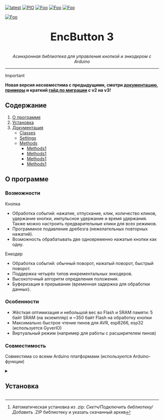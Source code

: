 [![latest](https://img.shields.io/github/v/release/GyverLibs/EncButton.svg?color=brightgreen)](https://github.com/GyverLibs/EncButton/releases/latest/download/EncButton.zip)
[![PIO](https://badges.registry.platformio.org/packages/gyverlibs/library/EncButton.svg)](https://registry.platformio.org/libraries/gyverlibs/EncButton)
[![Foo](https://img.shields.io/badge/Website-AlexGyver.ru-blue.svg?style=flat-square)](https://alexgyver.ru/)
[![Foo](https://img.shields.io/badge/%E2%82%BD%24%E2%82%AC%20%D0%9F%D0%BE%D0%B4%D0%B4%D0%B5%D1%80%D0%B6%D0%B0%D1%82%D1%8C-%D0%B0%D0%B2%D1%82%D0%BE%D1%80%D0%B0-orange.svg?style=flat-square)](https://alexgyver.ru/support_alex/)
[![Foo](https://img.shields.io/badge/README-ENGLISH-blueviolet.svg?style=flat-square)](https://github-com.translate.goog/GyverLibs/EncButton?_x_tr_sl=ru&_x_tr_tl=en)  

[![Foo](https://img.shields.io/badge/ПОДПИСАТЬСЯ-НА%20ОБНОВЛЕНИЯ-brightgreen.svg?style=social&logo=telegram&color=blue)](https://t.me/GyverLibs)


<h1 align="center" style="font-size: 2.5em; font-weight: bold; margin: 1em 0;">
  EncButton 3
</h1>
<p align="center"><em>Асинхронная библиотека для управления кнопкой и энкодером с Arduino</em></p>

---

> [!IMPORTANT]
> __Новая версия несовместима с предыдущими, смотри [документацию](#docs), [примеры](#example) и краткий [гайд по миграции](#migrate) с v2 на v3!__


<a id="start-doc"></a>

## Содержание
<ol>
  <li>
    <a href="#about">О программе</a>
  </li>
  <li>
    <a href="#install">Установка</a>
  </li>
  <li>
    <a href="#doc">Документация</a>
    <ul>
      <li>
        <a href="#doc-classes">Classes</a>
      </li>
      <li>
        <a href="#doc-settings">Settings</a>
      </li>        
      <li>
        <a href="#doc-methods">Methods</a>
        <ul>
          <li><a href="#methods-1">Methods1</a></li>
          <li><a href="#methods-1">Methods1</a></li>
          <li><a href="#methods-1">Methods1</a></li>
          <li><a href="#methods-1">Methods1</a></li>
        </ul>
        </li>
      </ul>
    </details>
  </li>   
</ol>
<!-- - [О программе](#about) 
- [Установка](#install)
- [Документация](#docs)
  - [Classes]
  - [Setting]
  - [Methods]
    - [Method1]
    - [Method1]
    - [Method1]
    - [Method1]
    - [Method1]
    - [Method1] 
- [Использование](#using)
  - [Настройки компиляции](#config)
  - [Полное описание классов](#class)
  - [Обработка и опрос](#tick)
  - [Предварительные клики](#preclicks)
  - [Прямое чтение кнопки](#btnread)
  - [Погружение в цикл](#loop)
  - [Timeout](#timeout)
  - [Busy](#busy)
  - [Получение события](#actions)
  - [Оптимизация](#optimise)
  - [Коллбэки](#callback)
  - [Одновременное нажатие](#double)
  - [Прерывания](#isr)
  - [Массив кнопок/энкодеров](#array)
  - [Кастомные функции](#custom)
  - [Опрос по таймеру](#timer)
  - [Мини примеры, сценарии](#examples-mini)
- [Примеры](#example)
- [Техническая документация и подключение](#info)
- [Миграция с v2](#migrate)
- [Версии](#versions)
- [Баги и обратная связь](#feedback) -->

## О программе

### Возможности
Кнопка
  - Обработка событий: нажатие, отпускание, клик, количество кликов, удержание кнопки, импульсное удержание и время удержания. Также можно настроить предварительные клики для всех режимов.
  - Программное подавление дребезга (нежелательных повторных нажатий).
  - Возможность обрабатывать две одновременно нажатые кнопки как одну.

Енкодер
  - Обработка событий: обычный поворот, нажатый поворот, быстрый поворот.
  - Поддержка четырёх типов инкрементальных энкодеров.
  - Высокоточный алгоритм определения положения.
  - Буферизация в прерывании (временная задержка для обработки данных).
    
### Особенности
- Жёсткая оптимизация и небольшой вес во Flash и SRAM памяти: 5 байт SRAM (на экземпляр) и ~350 байт Flash на обработку кнопки
- Максимально быстрое чтение пинов для AVR, esp8266, esp32 (используется GyverIO)
- Виртуальный режим (например для работы с расширителем пинов)

### Совместимость
Совместима со всеми Arduino платформами (используются Arduino-функции)

<details>
<summary><h2 id="install">Установка</р></summary>

Для работы требуется библиотека [GyverIO](https://github.com/GyverLibs/GyverIO)
- Установите __EncButton__ через менеджер библиотек Arduino IDE, Arduino IDE v2 или PlatformIO.
- Для ручной установки: [Скачать библиотеку](https://github.com/GyverLibs/EncButton/archive/refs/heads/main.zip) и распаковать в:
  1. `Windows x64: C:\Program Files (x86)\Arduino\libraries`
  2. _Windows x32: C:\Program Files\Arduino\libraries_
  3. _Документы/Arduino/libraries/_
Arduino IDE[^1].
[^1]: Автоматическая установка  из .zip: _Скетч/Подключить библиотеку/Добавить_ .ZIP библиотеку и указать скачанный архив

Читай более подробную инструкцию по установке библиотек [здесь](https://alexgyver.ru/arduino-first/#%D0%A3%D1%81%D1%82%D0%B0%D0%BD%D0%BE%D0%B2%D0%BA%D0%B0_%D0%B1%D0%B8%D0%B1%D0%BB%D0%B8%D0%BE%D1%82%D0%B5%D0%BA)

### Обновление
- _Через менеджер библиотек:_ найдите и нажмите "Обновить".
- _Вручную:_ удалите старую версию и замените новой, избегая замены файлов.

<p align="right"><a href="#start-doc">К содержанию</a></p>
</details>
